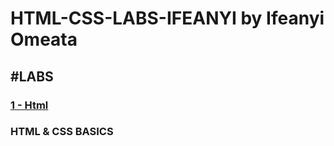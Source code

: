 # HTML-CSS-LABS-IFEANYI by Ifeanyi Omeata

## #LABS

### [1 - Html](https://github.com/omeatai/PYTHON-LABS-IFEANYI/blob/main/labs/1.md)

### HTML & CSS BASICS
